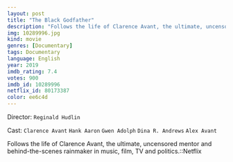 ```yaml
---
layout: post
title: "The Black Godfather"
description: "Follows the life of Clarence Avant, the ultimate, uncensored mentor and behind-the-scenes rainmaker in music, film, TV and politics.::Netflix.."
img: 10289996.jpg
kind: movie
genres: [Documentary]
tags: Documentary 
language: English
year: 2019
imdb_rating: 7.4
votes: 900
imdb_id: 10289996
netflix_id: 80173387
color: ee6c4d
---
```

Director: `Reginald Hudlin`  

Cast: `Clarence Avant` `Hank Aaron` `Gwen Adolph` `Dina R. Andrews` `Alex Avant` 

Follows the life of Clarence Avant, the ultimate, uncensored mentor and behind-the-scenes rainmaker in music, film, TV and politics.::Netflix